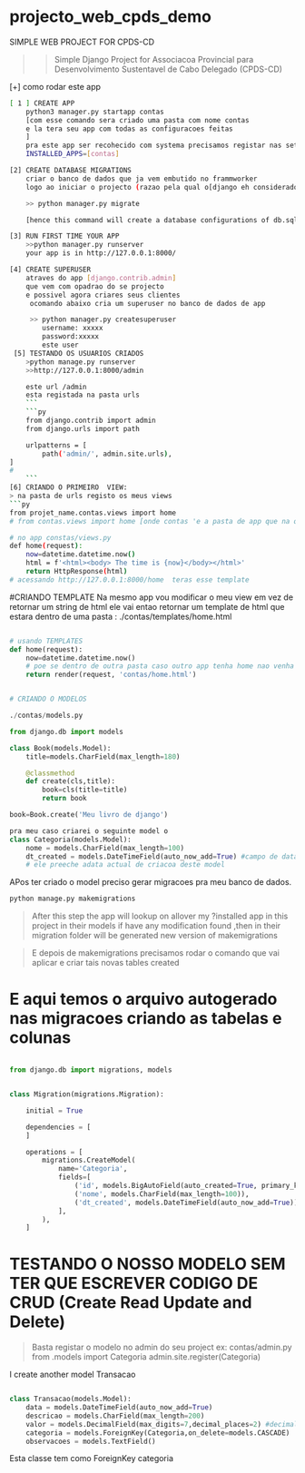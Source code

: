 # projecto_web_cpds_demo
SIMPLE WEB PROJECT FOR CPDS-CD

>>Simple Django Project for Associacoa Provincial para
Desenvolvimento Sustentavel de Cabo Delegado (CPDS-CD)

[+] como rodar este app
```sh
[ 1 ] CREATE APP
    python3 manager.py startapp contas
    [com esse comando sera criado uma pasta com nome contas
    e la tera seu app com todas as configuracoes feitas
    ]
    pra este app ser recohecido com systema precisamos registar nas settings na seccao 
    INSTALLED_APPS=[contas]

[2] CREATE DATABASE MIGRATIONS
    criar o banco de dados que ja vem embutido no frammworker
    logo ao iniciar o projecto (razao pela qual o[django eh considerado como frammworker com baterias inclusas a])

    >> python manager.py migrate

    [hence this command will create a database configurations of db.sqlite] and tables,

[3] RUN FIRST TIME YOUR APP
    >>python manager.py runserver
    your app is in http://127.0.0.1:8000/

[4] CREATE SUPERUSER
    atraves do app [django.contrib.admin]
    que vem com opadrao do se projecto 
    e possivel agora criares seus clientes 
     ocomando abaixo cria um superuser no banco de dados de app

     >> python manager.py createsuperuser
        username: xxxxx
        password:xxxxx
        este user
 [5] TESTANDO OS USUARIOS CRIADOS
    >python manage.py runserver
    >>http://127.0.0.1:8000/admin

    este url /admin
    esta registada na pasta urls 
    ```
    ```py
    from django.contrib import admin
    from django.urls import path

    urlpatterns = [
        path('admin/', admin.site.urls),
]
#    
    ```
[6] CRIANDO O PRIMEIRO  VIEW:
> na pasta de urls registo os meus views
```py
from projet_name.contas.views import home
# from contas.views import home [onde contas 'e a pasta de app que na qual registei la no inicio]

# no app constas/views.py
def home(request):
    now=datetime.datetime.now()
    html = f'<html><body> The time is {now}</body></html>'
    return HttpResponse(html)
# acessando http://127.0.0.1:8000/home  teras esse template


```

#CRIANDO TEMPLATE
Na mesmo app vou modificar o meu view em vez de retornar um string de html ele vai entao retornar um template de html que estara dentro de uma pasta : ./contas/templates/home.html
```py

# usando TEMPLATES
def home(request):
    now=datetime.datetime.now()
    # poe se dentro de outra pasta caso outro app tenha home nao venha carregar do app contas
    return render(request, 'contas/home.html') 


# CRIANDO O MODELOS

./contas/models.py

from django.db import models

class Book(models.Model):
    title=models.CharField(max_length=180)

    @classmethod
    def create(cls,title):
        book=cls(title=title)
        return book

book=Book.create('Meu livro de django')

pra meu caso criarei o seguinte model o
class Categoria(models.Model):
    nome = models.CharField(max_length=100)
    dt_created = models.DateTimeField(auto_now_add=True) #campo de data e auto_now_add=True,
    # ele preeche adata actual de criacoa deste model


```
APos ter criado o model preciso gerar migracoes pra meu banco de dados.

```sh
python manage.py makemigrations
 ```
>After this step the app will lookup on allover my ?installed app in this project in their models
if have any modification found ,then in their migration folder will be generated new version of makemigrations 

>E depois de makemigrations
>precisamos rodar o comando que vai aplicar e criar tais novas tables created

# E aqui temos o arquivo autogerado nas migracoes criando as tabelas e colunas

```py

from django.db import migrations, models


class Migration(migrations.Migration):

    initial = True

    dependencies = [
    ]

    operations = [
        migrations.CreateModel(
            name='Categoria',
            fields=[
                ('id', models.BigAutoField(auto_created=True, primary_key=True, serialize=False, verbose_name='ID')),
                ('nome', models.CharField(max_length=100)),
                ('dt_created', models.DateTimeField(auto_now_add=True)),
            ],
        ),
    ]
```


# TESTANDO O NOSSO MODELO SEM TER QUE ESCREVER CODIGO DE CRUD (Create Read Update and Delete)
>Basta registar o modelo no admin do seu project
>ex: contas/admin.py
    from .models import Categoria
    admin.site.register(Categoria)


I create another model Transacao
```py

class Transacao(models.Model):
    data = models.DateTimeField(auto_now_add=True)
    descricao = models.CharField(max_length=200)
    valor = models.DecimalField(max_digits=7,decimal_places=2) #decimal_place=> o nr de digitos que vem depois da virgula
    categoria = models.ForeignKey(Categoria,on_delete=models.CASCADE)
    observacoes = models.TextField()
```
 Esta classe tem como ForeignKey categoria
